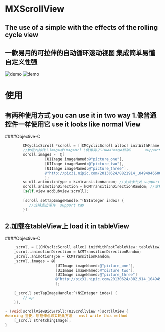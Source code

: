 # MXScrollView

The use of a simple with the effects of the rolling cycle view
-----
一款易用的可拉伸的自动循环滚动视图 集成简单易懂 自定义性强
-----


![demo](CMCyclicScrollDemo/GIF/demo1GIF.gif)
![demo](CMCyclicScrollDemo/GIF/demo2GIF.gif)

使用
=====

有两种使用方式  you can use it in two way
1.像普通控件一样使用它  use it looks like normal View
--------

####Objective-C
```objective-c
        CMCyclicScroll *scroll = [[CMCyclicScroll alloc] initWithFrame:CGRectMake(x, y, scrollWidth, scrollHeight)];
        //数组支持传入image或imageUrl (使用到了SDWebImage框架)      support image or imageUrl
        scroll.images =  @[
                  [UIImage imageNamed:@"picture_one"],
                  [UIImage imageNamed:@"picture_two"],
                  [UIImage imageNamed:@"picture_three"],
                  @"http://pic31.nipic.com/20130624/8821914_104949466000_2.jpg"
                  ];
        scroll.animotionType = kCMTransitionRandom; //支持多特效 support serveral type
        scroll.animotionDirection = kCMTransitionDirectionRandom; //支持多方向 support serveral direction
        [self.view addSubview:scroll];
        
        [scroll setTapImageHandle:^(NSInteger index) {
           //支持点击事件  support tap
        }];
```

2.加载在tableView上   load it in tableView
------

####Objective-C
```objective-c
    _scroll = [[CMCyclicScroll alloc] initWithRootTableView:_tableView];
    _scroll.animotionDirection = kCMTransitionDirectionRandom;
    _scroll.animotionType = kCMTransitionRandom;
    _scroll.images = @[
                       [UIImage imageNamed:@"picture_one"],
                       [UIImage imageNamed:@"picture_two"],
                       [UIImage imageNamed:@"picture_three"],
                       @"http://pic31.nipic.com/20130624/8821914_104949466000_2.jpg"
                       ];
    
    [_scroll setTapImageHandle:^(NSInteger index) {
        //tap
    }];
    
- (void)scrollViewDidScroll:(UIScrollView *)scrollView {
#warning 重要，想拉伸必须实现此方法   must write this method
    [_scroll stretchingImage];
}
    
```
